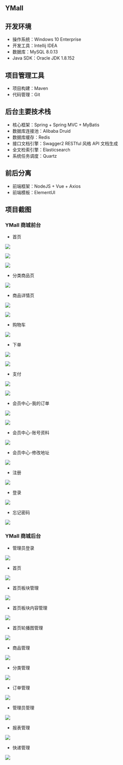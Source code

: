 ## YMall

## 开发环境

- 操作系统：Windows 10 Enterprise
- 开发工具：Intellij IDEA
- 数据库：MySQL 8.0.13
- Java SDK：Oracle JDK 1.8.152


## 项目管理工具

- 项目构建：Maven
- 代码管理：Git

## 后台主要技术栈

- 核心框架：Spring + Spring MVC + MyBatis
- 数据库连接池：Alibaba Druid
- 数据库缓存：Redis
- 接口文档引擎：Swagger2 RESTful 风格 API 文档生成
- 全文检索引擎：Elasticsearch
- 系统任务调度：Quartz

## 前后分离

- 前端框架：NodeJS + Vue + Axios
- 前端模板：ElementUI

## 项目截图

### YMall 商城前台

- 首页

![](C:\workspace\project\ymall\screenhots\首页.png)

![](C:\workspace\project\ymall\screenhots\首页-1.png)

![](C:\workspace\project\ymall\screenhots\首页-2.png)

- 分类商品页

![](C:\workspace\project\ymall\screenhots\分类商品页.png)

- 商品详情页

![](C:\workspace\project\ymall\screenhots\商品详情页-1.png)

![](C:\workspace\project\ymall\screenhots\商品详情页-2.png)

- 购物车

![](C:\workspace\project\ymall\screenhots\购物车.png)

- 下单

![](C:\workspace\project\ymall\screenhots\下单-1.png)

![](C:\workspace\project\ymall\screenhots\下单-2.png)

- 支付

![](C:\workspace\project\ymall\screenhots\支付-1.png)

![](C:\workspace\project\ymall\screenhots\支付-2.png)

- 会员中心-我的订单

![](C:\workspace\project\ymall\screenhots\会员中心-1.png)

![](C:\workspace\project\ymall\screenhots\会员中心-1-1.png)

- 会员中心-账号资料

![](C:\workspace\project\ymall\screenhots\会员中心-2.png)

- 会员中心-修改地址

![](C:\workspace\project\ymall\screenhots\会员中心-3.png)

- 注册

![](C:\workspace\project\ymall\screenhots\注册.png)

- 登录

![](C:\workspace\project\ymall\screenhots\登录.png)

- 忘记密码

![](C:\workspace\project\ymall\screenhots\忘记密码.png)



### YMall 商城后台

- 管理员登录

![](C:\workspace\project\ymall\screenhots\后台登录.png)

- 首页

![](C:\workspace\project\ymall\screenhots\后台首页.png)

- 首页板块管理

![](C:\workspace\project\ymall\screenhots\后台-板块管理.png)

- 首页板块内容管理

![](C:\workspace\project\ymall\screenhots\后台-板块内容管理.png)

- 首页轮播图管理

![](C:\workspace\project\ymall\screenhots\后台-轮播图管理.png)

- 商品管理

![](C:\workspace\project\ymall\screenhots\后台-商品管理.png)

- 分类管理

![](C:\workspace\project\ymall\screenhots\后台-分类管理.png)

- 订单管理

![](C:\workspace\project\ymall\screenhots\后台-订单管理.png)

- 管理员管理

![](C:\workspace\project\ymall\screenhots\后台-管理员管理.png)

- 报表管理

![](C:\workspace\project\ymall\screenhots\后台-报表管理.png)

- 快递管理

![](C:\workspace\project\ymall\screenhots\后台-快递管理.png)

